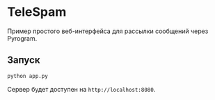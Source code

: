# TeleSpam

Пример простого веб-интерфейса для рассылки сообщений через Pyrogram.

## Запуск

```bash
python app.py
```

Сервер будет доступен на `http://localhost:8080`.
